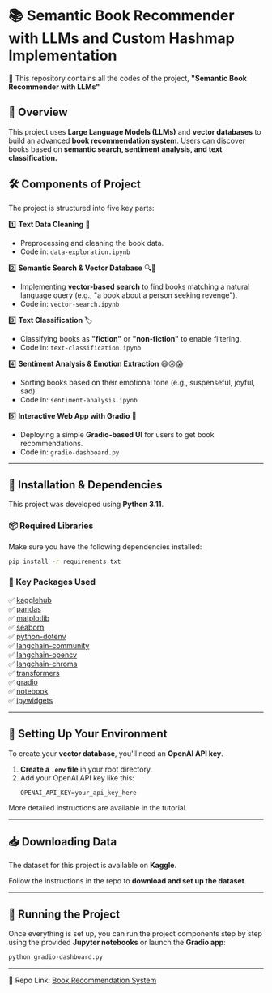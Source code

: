 # 📚 Semantic Book Recommender with LLMs and Custom Hashmap Implementation 

🚀 This repository contains all the codes of the project, **"Semantic Book Recommender with LLMs"**

## 📌 Overview
This project uses **Large Language Models (LLMs)** and **vector databases** to build an advanced **book recommendation system**. Users can discover books based on **semantic search, sentiment analysis, and text classification.**

## 🛠️ Components of Project
The project is structured into five key parts:

1️⃣ **Text Data Cleaning** 🧹
   - Preprocessing and cleaning the book data.
   - Code in: `data-exploration.ipynb`

2️⃣ **Semantic Search & Vector Database** 🔍📖
   - Implementing **vector-based search** to find books matching a natural language query (e.g., "a book about a person seeking revenge").
   - Code in: `vector-search.ipynb`

3️⃣ **Text Classification** 🏷️
   - Classifying books as **"fiction"** or **"non-fiction"** to enable filtering.
   - Code in: `text-classification.ipynb`

4️⃣ **Sentiment Analysis & Emotion Extraction** 😃😢😱
   - Sorting books based on their emotional tone (e.g., suspenseful, joyful, sad).
   - Code in: `sentiment-analysis.ipynb`

5️⃣ **Interactive Web App with Gradio** 🎨
   - Deploying a simple **Gradio-based UI** for users to get book recommendations.
   - Code in: `gradio-dashboard.py`

---

## 💾 Installation & Dependencies
This project was developed using **Python 3.11**.

### 📦 Required Libraries
Make sure you have the following dependencies installed:

```bash
pip install -r requirements.txt
```

### 📜 Key Packages Used
✅ [kagglehub](https://pypi.org/project/kagglehub/)  
✅ [pandas](https://pypi.org/project/pandas/)  
✅ [matplotlib](https://pypi.org/project/matplotlib/)  
✅ [seaborn](https://pypi.org/project/seaborn/)  
✅ [python-dotenv](https://pypi.org/project/python-dotenv/)  
✅ [langchain-community](https://pypi.org/project/langchain-community/)  
✅ [langchain-opencv](https://pypi.org/project/langchain-opencv/)  
✅ [langchain-chroma](https://pypi.org/project/langchain-chroma/)  
✅ [transformers](https://pypi.org/project/transformers/)  
✅ [gradio](https://pypi.org/project/gradio/)  
✅ [notebook](https://pypi.org/project/notebook/)  
✅ [ipywidgets](https://pypi.org/project/ipywidgets/)

---

## 🔑 Setting Up Your Environment
To create your **vector database**, you'll need an **OpenAI API key**. 

1. **Create a `.env` file** in your root directory.
2. Add your OpenAI API key like this:
   ```env
   OPENAI_API_KEY=your_api_key_here
   ```

More detailed instructions are available in the tutorial.

---

## 📥 Downloading Data
The dataset for this project is available on **Kaggle**. 

Follow the instructions in the repo to **download and set up the dataset**.

---

## 🚀 Running the Project
Once everything is set up, you can run the project components step by step using the provided **Jupyter notebooks** or launch the **Gradio app**:

```bash
python gradio-dashboard.py
```

---


📌 Repo Link: [Book Recommendation System](https://github.com/poisonkissedsk/Book-Recommendation-System)
